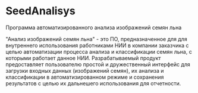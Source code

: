 SeedAnalisys
============
Программа автоматизированного анализа изображений семян льна

"Анализ изображений семян льна" - это ПО, предназначенное для для внутреннего использования работниками НИИ в компании заказчика с целью автоматизации процесса анализа и классификации семян льна, с которыми работает данное НИИ. Разрабатываемый продукт предоставляет пользователю простой и дружественный интерфейс для загрузки входных данных (изображений семян), их анализа и классификации в автоматизированном режиме и сохранения результатов с целью их дальнешего использования для отчетности. 
